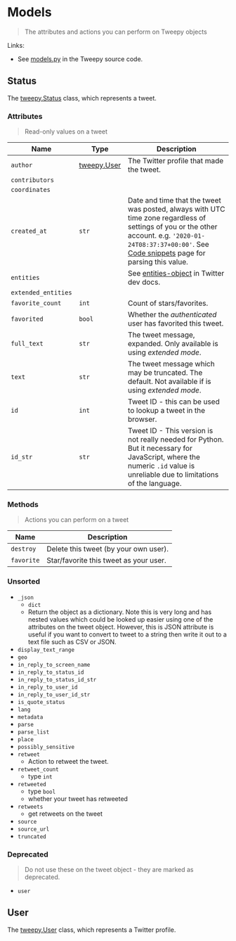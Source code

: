 # Models
> The attributes and actions you can perform on Tweepy objects


Links:

- See [models.py] in the Tweepy source code.


## Status

The [tweepy.Status] class, which represents a tweet.

### Attributes
> Read-only values on a tweet

| Name                | Type                 | Description                                                                                                                                                               |
| ------------------- | -------------------- | ------------------------------------------------------------------------------------------------------------------------------------------------------------------------- |
| `author`            | [tweepy.User](#user) | The Twitter profile that made the tweet.                                                                                                                                  |
| `contributors`      |                      |                                                                                                                                                                           |
| `coordinates`       |                      |                                                                                                                                                                           |
| `created_at`        | `str`                | Date and time that the tweet was posted, always with UTC time zone regardless of settings of you or the other account. e.g. `'2020-01-24T08:37:37+00:00'`. See [Code snippets](code_snippets.md) page for parsing this value.                                              |
| `entities`          |                      | See [entities-object] in Twitter dev docs.                                                                                                                                |
| `extended_entities` |                      |                                                                                                                                                                           |
| `favorite_count`    | `int`                | Count of stars/favorites.                                                                                                                                                 |
| `favorited`         | `bool`               | Whether the *authenticated* user has favorited this tweet.                                                                                                                |
| `full_text`         | `str`                | The tweet message, expanded. Only available is using *extended mode*.                                                                                                     |
| `text`              | `str`                | The tweet message which may be truncated. The default. Not available if is using *extended mode*.                                                                         |
| `id`                | `int`                | Tweet ID - this can be used to lookup a tweet in the browser.                                                                                                             |
| `id_str`            | `str`                | Tweet ID - This version is not really needed for Python. But it necessary for JavaScript, where the numeric `.id` value is unreliable due to limitations of the language. |

[entities-object]: https://developer.twitter.com/en/docs/tweets/data-dictionary/overview/entities-object

### Methods
> Actions you can perform on a tweet

| Name       | Description                            |
| ---------- | -------------------------------------- |
| `destroy`  | Delete this tweet (by your own user).  |
| `favorite` | Star/favorite this tweet as your user. |

### Unsorted

- `_json`
    - `dict`
    - Return the object as a dictionary. Note this is very long and has nested values which could be looked up easier using one of the attributes on the tweet object. However, this is JSON attribute is useful if you want to convert to tweet to a string then write it out to a text file such as CSV or JSON. 
- `display_text_range`
- `geo`
- `in_reply_to_screen_name`
- `in_reply_to_status_id`
- `in_reply_to_status_id_str`
- `in_reply_to_user_id`
- `in_reply_to_user_id_str`
- `is_quote_status`
- `lang`
- `metadata`
- `parse`
- `parse_list`
- `place`
- `possibly_sensitive`
- `retweet`
    - Action to retweet the tweet.
- `retweet_count`
    - type `int`
- `retweeted`
    - type `bool`
    - whether your tweet has retweeted
- `retweets`
    - get retweets on the tweet
- `source`
- `source_url`
- `truncated`

### Deprecated
> Do not use these on the tweet object - they are marked as deprecated.

- `user`


## User

The [tweepy.User] class, which represents a Twitter profile.




[models.py]: https://github.com/tweepy/tweepy/blob/master/tweepy/models.py
[tweepy.Status]: https://github.com/tweepy/tweepy/blob/v3.8.0/tweepy/models.py#L83
[tweepy.User]: https://github.com/tweepy/tweepy/blob/v3.8.0/tweepy/models.py#L144
